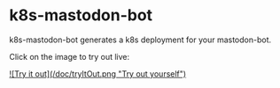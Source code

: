 # k8s-mastodon-bot

k8s-mastodon-bot generates a k8s deployment for your mastodon-bot.

Click on the image to try out live:

<a href="https://domaindrivenarchitecture.org/pages/dda-provision/k8s-mastodon-bot/" target="_blank">
![Try it out](/doc/tryItOut.png "Try out yourself")
</a>
